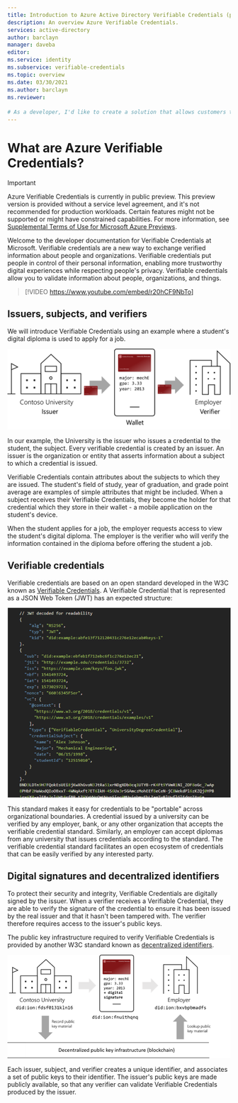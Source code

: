 ```yaml
---
title: Introduction to Azure Active Directory Verifiable Credentials (preview)
description: An overview Azure Verifiable Credentials.
services: active-directory
author: barclayn
manager: daveba
editor:
ms.service: identity
ms.subservice: verifiable-credentials
ms.topic: overview
ms.date: 03/30/2021
ms.author: barclayn
ms.reviewer: 

# As a developer, I'd like to create a solution that allows customers to manage information about themselves
---
```


# What are Azure Verifiable Credentials?

> [!IMPORTANT]
> Azure Verifiable Credentials is currently in public preview.
> This preview version is provided without a service level agreement, and it's not recommended for production workloads. Certain features might not be supported or might have constrained capabilities. 
> For more information, see [Supplemental Terms of Use for Microsoft Azure Previews](https://azure.microsoft.com/support/legal/preview-supplemental-terms/).


Welcome to the developer documentation for Verifiable Credentials at Microsoft. Verifiable credentials are a new way to exchange verified information about people and organizations. Verifiable credentials put people in control of their personal information, enabling more trustworthy digital experiences while respecting people's privacy.  Verifiable credentials allow you to validate information about people, organizations, and things. 

>[!VIDEO https://www.youtube.com/embed/r20hCF9NbTo]

## Issuers, subjects, and verifiers

We will introduce Verifiable Credentials using an example where a student's digital diploma is used to apply for a job.

 ![jwt decoded for readability](media/verifiable-credentials-overview/issuer-verifier.png)

In our example, the University is the issuer who issues a credential to the student, the subject. Every verifiable credential is created by an issuer. An issuer is the organization or entity that asserts information about a subject to which a credential is issued. 


Verifiable Credentials contain attributes about the subjects to which they are issued. The student's field of study, year of graduation, and grade point average are examples of simple attributes that might be included. When a subject receives their Verifiable Credentials, they become the holder for that credential which they store in their wallet - a mobile application on the student's device.

When the student applies for a job, the employer requests access to view the student's digital diploma. The employer is the verifier who will verify the information contained in the diploma before offering the student a job.

## Verifiable credentials

Verifiable credentials are based on an open standard developed in the W3C known as [Verifiable Credentials](https://www.w3.org/TR/vc-data-model/). A Verifiable Credential that is represented as a JSON Web Token (JWT) has an expected structure:


 ![jwt decoded for readability](media/verifiable-credentials-overview/decoded-jwt.png)

This standard makes it easy for credentials to be "portable" across organizational boundaries. A credential issued by a university can be verified by any employer, bank, or any other organization that accepts the verifiable credential standard. Similarly, an employer can accept diplomas from any university that issues credentials according to the standard. The verifiable credential standard facilitates an open ecosystem of credentials that can be easily verified by any interested party.

## Digital signatures and decentralized identifiers


To protect their security and integrity, Verifiable Credentials are digitally signed by the issuer. When a verifier receives a Verifiable Credential, they are able to verify the signature of the credential to ensure it has been issued by the real issuer and that it hasn't been tampered with. The verifier therefore requires access to the issuer's public keys.

The public key infrastructure required to verify Verifiable Credentials is provided by another W3C standard known as [decentralized identifiers](https://w3c.github.io/did-core/).

 ![jwt decoded for readability](media/verifiable-credentials-overview/ecosystem-detailed.png)

Each issuer, subject, and verifier creates a unique identifier, and associates a set of public keys to their identifier. The issuer's public keys are made publicly available, so that any verifier can validate Verifiable Credentials produced by the issuer.
